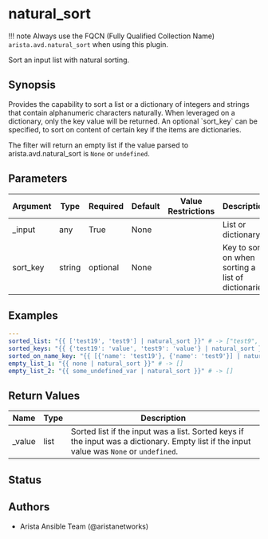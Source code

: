 # natural_sort

!!! note
    Always use the FQCN (Fully Qualified Collection Name) `arista.avd.natural_sort` when using this plugin.

Sort an input list with natural sorting\.

## Synopsis

Provides the capability to sort a list or a dictionary of integers and strings that contain alphanumeric characters naturally\.
When leveraged on a dictionary\, only the key value will be returned\.
An optional \`sort\_key\` can be specified\, to sort on content of certain key if the items are dictionaries\.

The filter will return an empty list if the value parsed to arista\.avd\.natural\_sort is <code>None</code> or <code>undefined</code>\.

## Parameters

| Argument | Type | Required | Default | Value Restrictions | Description |
| -------- | ---- | -------- | ------- | ------------------ | ----------- |
| _input | any | True | None |  | List or dictionary |
| sort_key | string | optional | None |  | Key to sort on when sorting a list of dictionaries |

## Examples

```yaml
---
sorted_list: "{{ ['test19', 'test9'] | natural_sort }}" # -> ["test9", "test19"]
sorted_keys: "{{ {'test19': 'value', 'test9': 'value'} | natural_sort }}" # -> ["test9", "test19"]
sorted_on_name_key: "{{ [{'name': 'test19'}, {'name': 'test9'}] | natural_sort('name') }}" # -> [{"name": "test9"}, {"name": "test19"}]
empty_list_1: "{{ none | natural_sort }}" # -> []
empty_list_2: "{{ some_undefined_var | natural_sort }}" # -> []
```

## Return Values

| Name | Type | Description |
| ---- | ---- | ----------- |
| _value | list | Sorted list if the input was a list\. Sorted keys if the input was a dictionary\. Empty list if the input value was <code>None</code> or <code>undefined</code>\. |

## Status

## Authors

- Arista Ansible Team (@aristanetworks)
